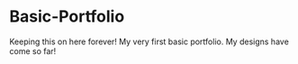 # Basic-Portfolio

Keeping this on here forever! My very first basic portfolio. My designs have come so far!
